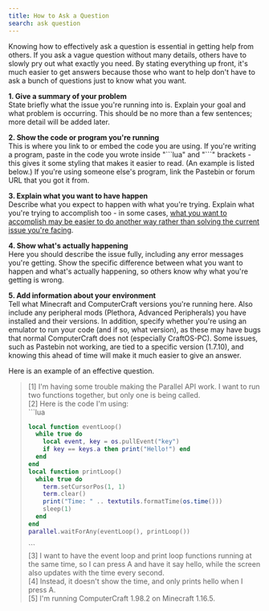 ```yaml
---
title: How to Ask a Question
search: ask question
---
```

Knowing how to effectively ask a question is essential in getting help from others. If you ask a vague question without many details, others have to slowly pry out what exactly you need. By stating everything up front, it's much easier to get answers because those who want to help don't have to ask a bunch of questions just to know what you want.

**1. Give a summary of your problem**  
State briefly what the issue you're running into is. Explain your goal and what problem is occurring. This should be no more than a few sentences; more detail will be added later.

**2. Show the code or program you're running**  
This is where you link to or embed the code you are using. If you're writing a program, paste in the code you wrote inside "\`\`\`lua" and "\`\`\`" brackets - this gives it some styling that makes it easier to read. (An example is listed below.) If you're using someone else's program, link the Pastebin or forum URL that you got it from.

**3. Explain what you want to have happen**  
Describe what you expect to happen with what you're trying. Explain what you're trying to accomplish too - in some cases, [what you want to accomplish may be easier to do another way rather than solving the current issue you're facing](https://en.wikipedia.org/wiki/XY_problem).

**4. Show what's actually happening**  
Here you should describe the issue fully, including any error messages you're getting. Show the specific difference between what you want to happen and what's actually happening, so others know why what you're getting is wrong.

**5. Add information about your environment**  
Tell what Minecraft and ComputerCraft versions you're running here. Also include any peripheral mods (Plethora, Advanced Peripherals) you have installed and their versions. In addition, specify whether you're using an emulator to run your code (and if so, what version), as these may have bugs that normal ComputerCraft does not (especially CraftOS-PC). Some issues, such as Pastebin not working, are tied to a specific version (1.7.10), and knowing this ahead of time will make it much easier to give an answer.

Here is an example of an effective question.

> [1] I'm having some trouble making the Parallel API work. I want to run two functions together, but only one is being called.  
> [2] Here is the code I'm using:  
> \`\`\`lua  
> ```lua
> local function eventLoop()  
>   while true do  
>     local event, key = os.pullEvent("key")  
>     if key == keys.a then print("Hello!") end  
>   end  
> end  
> local function printLoop()  
>   while true do  
>     term.setCursorPos(1, 1)  
>     term.clear()  
>     print("Time: " .. textutils.formatTime(os.time()))  
>     sleep(1)  
>   end  
> end  
> parallel.waitForAny(eventLoop(), printLoop())  
> ```
> \`\`\`  
> [3] I want to have the event loop and print loop functions running at the same time, so I can press A and have it say hello, while the screen also updates with the time every second.  
> [4] Instead, it doesn't show the time, and only prints hello when I press A.  
> [5] I'm running ComputerCraft 1.98.2 on Minecraft 1.16.5.  
